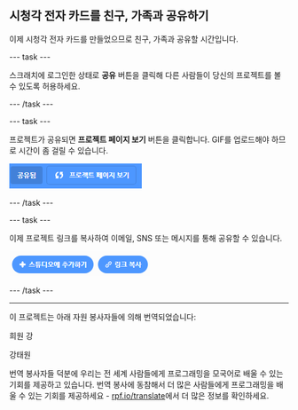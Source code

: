 ## 시청각 전자 카드를 친구, 가족과 공유하기

이제 시청각 전자 카드를 만들었으므로 친구, 가족과 공유할 시간입니다.

--- task ---

스크래치에 로그인한 상태로 **공유** 버튼을 클릭해 다른 사람들이 당신의 프로젝트를 볼 수 있도록 허용하세요.

--- /task ---

--- task ---

프로젝트가 공유되면 **프로젝트 페이지 보기** 버튼을 클릭합니다. GIF를 업로드해야 하므로 시간이 좀 걸릴 수 있습니다.

![프로젝트 페이지 버튼을 보여주는 이미지](images/projects-page.png)

--- /task ---

--- task ---

이제 프로젝트 링크를 복사하여 이메일, SNS 또는 메시지를 통해 공유할 수 있습니다.

![링크 복사 버튼을 보여주는 이미지](images/copy-link.png)

--- /task ---


***
이 프로젝트는 아래 자원 봉사자들에 의해 번역되었습니다:

희원 강

강태원

번역 봉사자들 덕분에 우리는 전 세계 사람들에게 프로그래밍을 모국어로 배울 수 있는 기회를 제공하고 있습니다. 번역 봉사에 동참해서 더 많은 사람들에게 프로그래밍을 배울 수 있는 기회를 제공하세요 - [rpf.io/translate](https://rpf.io/translate)에서 더 많은 정보를 확인하세요.



